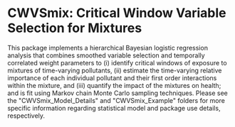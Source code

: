 # CWVSmix: Critical Window Variable Selection for Mixtures

This package implements a hierarchical Bayesian logistic regression analysis that combines smoothed variable selection and temporally correlated weight parameters to (i) identify critical windows of exposure to mixtures of time-varying pollutants, (ii) estimate the time-varying relative importance of each individual pollutant and their first order interactions within the mixture, and (iii) quantify the impact of the mixtures on health; and is fit using Markov chain Monte Carlo sampling techniques. Please see the "CWVSmix_Model_Details" and "CWVSmix_Example" folders for more specific information regarding statistical model and package use details, respectively.

